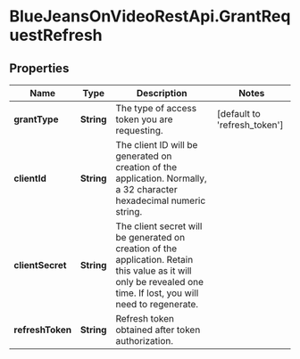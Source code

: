 # BlueJeansOnVideoRestApi.GrantRequestRefresh

## Properties
Name | Type | Description | Notes
------------ | ------------- | ------------- | -------------
**grantType** | **String** | The type of access token you are requesting. | [default to &#39;refresh_token&#39;]
**clientId** | **String** | The client ID will be generated on creation of the application. Normally, a 32 character hexadecimal numeric string. | 
**clientSecret** | **String** | The client secret will be generated on creation of the application. Retain this value as it will only be revealed one time. If lost, you will need to regenerate. | 
**refreshToken** | **String** | Refresh token obtained after token authorization. | 


